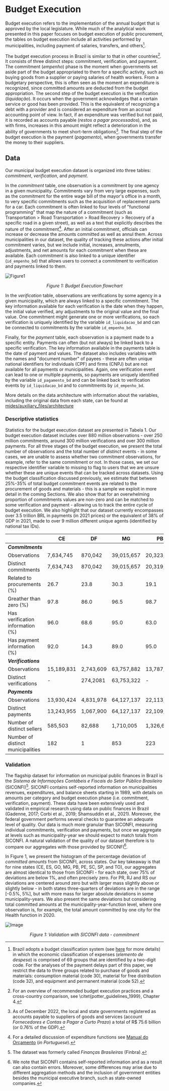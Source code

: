 # Budget Execution

Budget execution refers to the implementation of the annual budget that is approved by the local legislature. While much of the analytical work presented in this paper focuses on budget execution of public procurement, the tables on budget execution include all activities performed by municipalities, including payment of salaries, transfers, and others[^1].

The budget execution process in Brazil is similar to that in other countries[^2]. It consists of three distinct steps: commitment, verification, and payment. The commitment (_empenho_) phase is the moment when governments set aside part of the budget appropriated to them for a specific activity, such as buying goods from a supplier or paying salaries of health workers. From a budgetary perspective, this is often seen as the moment an expenditure is recognized, since committed amounts are deducted from the budget appropriation. The second step of the budget execution is the verification (_liquidação_). It occurs when the government acknowledges that a certain service or good has been provided. This is the equivalent of recognizing a debt with a provider and is considered an expenditure from an accrual accounting point of view. In fact, if an expenditure was verified but not paid, it is recorded as accounts payable (_restos a pagar processados_), and, as with firms, increases in this amount might reflect a deterioration in the ability of governments to meet short-term obligations[^3]. The final step of the budget execution is the payment (_pagamento_), when governments transfer the money to their suppliers. 

## Data 

Our municipal budget execution dataset is organized into three tables: _commitment_, _verification_, and _payment_.

In the _commitment_ table, one observation is a commitment by one agency in a given municipality. Commitments vary from very large expenses, such as the commitment for the entire wage bill of the mayor's office in a month, to very specific commitments such as the acquisition of replacement parts for a car. Each commitment is often linked to four levels of "functional programming" that map the nature of a commitment (such as Transportation > Road Transportation > Road Recovery > Recovery of a specific road in a given street), as well as a text that explicitly describes the nature of the commitment[^4]. After an initial commitment, officials can increase or decrease the amounts committed as well as annul them. Across municipalities in our dataset, the quality of tracking these actions after initial commitment varies, but we include initial, increases, annulments, adjustments, and net amounts for each commitment when these are available. Each commitment is also linked to a unique identifier (`id_empenho_bd`) that allows users to connect a commitment to verification and payments linked to them.

![Figure1](./images/budget_execution.png)
<p align="center"><em>Figure 1: Budget Execution flowchart</em></p>

In the _verification_ table, observations are verifications by some agency in a given municipality, which are always linked to a specific commitment. The key information available for each verification is the date when they happen, the initial value verified, any adjustments to the original value and the final value. One commitment might generate one or more verifications, so each verification is uniquely identified by the variable `id_liquidacao_bd` and can be connected to commitments by the variable `id_empenho_bd`.

Finally, for the _payment_ table, each observation is a payment made to a specific entity. Payments can often (but not always) be linked back to a specific verification. The key information available in the payments table is the date of payment and values. The dataset also includes variables with the names and "document number" of payees - these are often unique national identifiers for individuals (CPF) and firms (CNPJ) but are not available for all payments or municipalities. Again, one verification event can lead to one or multiple payments, so payments are uniquely identified by the variable `id_pagamento_bd` and can be linked back to verification events by `id_liquidacao_bd` and to commitments by `id_empenho_bd`.

More details on the data architecture with information about the variables, including the original data from each state, can be found at [mides/auxiliary_files/architecture](https://github.com/municipal-budget-execution/mides/tree/main/auxiliary_files/architec) 

### Descriptive statistics

Statistics for the budget execution dataset are presented in Tabela 1. Our budget execution dataset includes over 880 million observations - over 250 million commitments, around 300 million verifications and over 300 million payments. For all three stages of the budget execution, we present the total number of observations and the total number of _distinct_ events - in some cases, we are unable to assess whether two commitment observations, for example, refer to the same commitment or not. In those cases, we set our respective identifier variable to missing to flag to users that we are unsure whether these are unique events that can be tracked across datasets. Using the budget classification discussed previously, we estimate that between 25%-35% of total budget commitment events are related to the procurement of goods and materials - this is a sample we exploit in more detail in the coming Sections. We also show that for an overwhelming proportion of commitments values are non-zero and can be matched to some verification and payment - allowing us to track the entire cycle of budget execution. We also highlight that our dataset currently encompasses over 3.5 trillion BRL in payments (in 2021 prices) or the equivalent of 38% of GDP in 2021, made to over 9 million different unique agents (identified by national tax IDs).

||CE      |DF     |MG      |PB      |PE      |PR      |RJ      |RS      |SC     |SP      |Total    |
|--------------------------------------|--------|-------|--------|--------|--------|--------|--------|--------|-------|--------|---------|
|**_Commitments_**                           |        |       |        |        |        |        |        |        |       |        |         |
|Observations                          |7,634,745 |870,042 |39,015,657|20,323,928|8,338,666 |35,792,154|13,335,395|77,116,438|7,658,152|93,043,077|303,128,254|
|Distinct commitments                  |7,634,743 |870,042 |39,015,657|20,319,861|-       |35,792,154|9,990,998 |52,333,090|7,559,354|92,046,726|265,562,625|
|Related to procurements (%)           |26.7    |23.8   |30.3    |19.1    |19.9    |29.3    |26.1    |26.6    |0.3    |31.3    |27.8     |
|Greather than zero (%)                |97.8    |86.0   |96.5    |98.7    |95.9    |96.9    |87.3    |96.4    |95.8   |95.6    |95.7     |
|Has verification information (%)      |96.0    |68.6   |95.0    |63.0    |-       |98.0    |88.9    |97.0    |100.0  |96.8    |92.3     |
|Has payment information (%)           |92.0    |14.3   |89.0    |95.0    |-       |97.0    |88.7    |96.0    |100.0  |92.1    |89.5     |
**_Verifications_**                         |        |       |        |        |        |        |        |        |       |        |         |
|Observations                          |15,189,831|2,743,609|63,757,882|13,787,845|15,229,631|40,457,210|13,958,112|65,789,353|7,658,152|90,086,651|328,658,276|
|Distinct verifications                |-       |274,2081|63,753,322|-       |-       |40,457,210|1,031,606 |34,941,675|-      |87,926,566|230,852,460|
**_Payments_**                              |        |       |        |        |        |        |        |        |       |        |         |
|Observations                          |13,930,424|4,831,978|64,127,137|22,113,067|21,449,922|52,545,469|15,075,127|74,023,098|7,658,152|85,597,392|361,351,766|
|Distinct payments                     |13,243,955|1,067,900|64,127,137|22,109,079|-       |52,545,469|956,690  |72,428,292|-      |74,440,056|300,918,578|
|Number of distinct sellers            |585,503  |82,688  |1,710,005 |1,326,612 |-       |758,735  |31,662   |1,541,115 |295,455 |3,363,870 |9,695,645  |
|Number of distinct municipalities     |182     |1      |853     |223     |181     |399     |92      |497     |276    |645     |3349     |



### Validation
The flagship dataset for information on municipal public finances in Brazil is the _Sistema de Informações Contábeis e Fiscais do Setor Público Brasileiro_ (SICONFI)[^5]. SICONFI contains self-reported information on municipalities revenues, expenditures, and balance sheets starting in 1989, with details on amounts per category and budget execution phase (i.e. commitment, verification, payment). These data have been extensively used and validated in empirical research using data on public finances in Brazil (Gadenne, 2017; Corbi et al., 2019; Shamsuddin et al.,
2021). Moreover, the federal government performs several checks to guarantee an adequate level of quality. Our data is much more granular than SICONFI, measuring individual commitments, verification and payments, but once we aggregate at levels such as municipality-year we should expect to match totals from SICONFI. A natural validation of the quality of our dataset therefore is to compare our aggregates with those provided by SICONFI[^6].

In Figure 1, we present the histogram of the percentage deviation of _committed amounts_ from SICONFI, across states. Our key takeaway is that for nine states (CE, ES, GO, MG, PB, PE,  SC, SP, and TO), our aggregates are almost identical to those from SICONFI - for each state, over 75% of deviations are below 1%, and often precisely zero. For PR, RJ and RS our deviations are centered around zero but with larger mass slightly above or slightly below - in both states three-quarters of deviations are in the range [-0.5%, 5%], but with more mass for larger absolute deviations in some municipality-years. We also present the same deviations but considering total committed amounts at the municipality-year-function level, where one observation is, for example, the total amount committed by one city for the Health function in 2020. 

![Image](images/validation_siconfi_commitment.png)
<p align="center"><em> Figure 1: Validation with SICONFI data - commitment</em></p>

<!-- We also provide the distribution of deviations from SICONFI in verification and payment amounts in Figure 2 and Figure 3, respectively. Here our concordance with SICONFI is less precise - while PB and SP show very small deviations, in the remaining states we systematically _overestimate_ total amounts of verification and payments. The distributions of deviations are somewhat similar across states, centered at around 5%-8% and with some mass up to 15%-20% in some municipality-years - meaning that the aggregate amount in our data exceeds that in SICONFI by that amount. These deviations do not seem to be driven by specific municipalities or to be systematically different across years, suggesting that there are consistent differences between our measures of verification and payments and those of SICONFI. -->
 
<!-- While we are unable to precisely explain those differences, we expect they are partly driven by amounts carried over across fiscal years, the so-called _restos a pagar_. In most states we are  unable to assert whether payments in a given year were committed and/or verified in the previous year; furthermore, annulments of verifications and cancellations of payments can be common, and are not always precisely measured in our dataset. We believe both of these factors might drive the systematic overestimation of aggregate amounts in our dataset compared to SICONFI. Finally, we also highlight that results in both our dataset and SICONFI are self-reported by municipalities, meaning there could be systematic discrepancies not due to errors in one source, but due to inconsistent reporting by subnational agents.

While we document that in some states we systematically overestimate total amounts verified and paid, these deviations $D_{mt}$ are only weakly correlated with municipal characteristics. We perform a predictive OLS exercise regressing $D_{mt}$ on a list of observables including each municipality's log population and log GDP per capita. In \autoref{tab:deviations_correlates} we report results from regressions with only year fixed effects in odd columns and with year and state fixed effects in even columns. In odd columns we find that deviations are negatively correlated with $ln(Population)$ and positively correlated with $ln(GDP)$. For both deviations in commitment and verification amounts, these correlations become much smaller in magnitude and mostly not statistically different from zero once we include state fixed-effects. For deviations in payment amounts, we still observer marginally significant correlations (at 10% significance level) for both population and GDP - in column (6), a one log point increase in GDP correlates with 0.5 p.p. smaller deviation in payments, or about 12% of the mean. A one log point increase in GDP per capita roughly corresponds to going from p25 to p75 of the distribution, so this is a small magnitude.

In sum these results suggest that our data's aggregate deviations from SICONFI totals are partially correlated with municipalities' characteristics, although only weakly. Researchers using our data may want to control for such characteristics depending on the research question at hand. -->


<!-- Footnotes -->
[^1]: Brazil adopts a budget classification system (see [here](https://www.gov.br/economia/pt-br/assuntos/planejamento-e-orcamento/orcamento/legislacao-sobre-orcamento/portariainterm1632001.pdf) for more details) in which the  economic classification of expenses (_elemento de despesa_) is comprised of 69 groups that are identified by a two-digit code. For the analyses of the payment delays part of this paper, we restrict the data to three groups related to purchase of goods and materials: consumption material (code 30), material for free distribution (code 32), and equipment and permanent material (code 52).

[^2]: For an overview of recommended budget execution practices and a cross-country comparison, see \citet{potter_guidelines_1999}, Chapter 4.

[^3]: As of December 2022, the local and state governments registered as accounts payable to suppliers of goods and services (account _Fornecedores e Contas a Pagar a Curto Prazo_)
a total of R$ 75.6 billion (or 0.76% of the GDP).

[^4]: For a detailed discussion of expenditure functions see [Manual do Orçamento](https://www1.siop.planejamento.gov.br/mto/lib/exe/fetch.php/mto2023:mto2023-atual.pdf) (_in Portuguese_).

[^5]: The dataset was formerly called _Finanças Brasileiras_ (Finbra).

[^6]: We note that SICONFI contains self-reported information and as a result can also contain errors. Moreover, some differences may arise due to different  aggregation methods and the inclusion of government entities besides the municipal executive branch, such as state-owned companies.